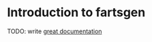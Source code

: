 # Introduction to fartsgen

TODO: write [great documentation](http://jacobian.org/writing/great-documentation/what-to-write/)
